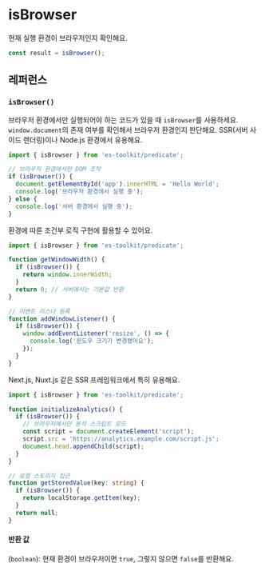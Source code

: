# isBrowser

현재 실행 환경이 브라우저인지 확인해요.

```typescript
const result = isBrowser();
```

## 레퍼런스

### `isBrowser()`

브라우저 환경에서만 실행되어야 하는 코드가 있을 때 `isBrowser`를 사용하세요. `window.document`의 존재 여부를 확인해서 브라우저 환경인지 판단해요. SSR(서버 사이드 렌더링)이나 Node.js 환경에서 유용해요.

```typescript
import { isBrowser } from 'es-toolkit/predicate';

// 브라우저 환경에서만 DOM 조작
if (isBrowser()) {
  document.getElementById('app').innerHTML = 'Hello World';
  console.log('브라우저 환경에서 실행 중');
} else {
  console.log('서버 환경에서 실행 중');
}
```

환경에 따른 조건부 로직 구현에 활용할 수 있어요.

```typescript
import { isBrowser } from 'es-toolkit/predicate';

function getWindowWidth() {
  if (isBrowser()) {
    return window.innerWidth;
  }
  return 0; // 서버에서는 기본값 반환
}

// 이벤트 리스너 등록
function addWindowListener() {
  if (isBrowser()) {
    window.addEventListener('resize', () => {
      console.log('윈도우 크기가 변경됐어요');
    });
  }
}
```

Next.js, Nuxt.js 같은 SSR 프레임워크에서 특히 유용해요.

```typescript
import { isBrowser } from 'es-toolkit/predicate';

function initializeAnalytics() {
  if (isBrowser()) {
    // 브라우저에서만 분석 스크립트 로드
    const script = document.createElement('script');
    script.src = 'https://analytics.example.com/script.js';
    document.head.appendChild(script);
  }
}

// 로컬 스토리지 접근
function getStoredValue(key: string) {
  if (isBrowser()) {
    return localStorage.getItem(key);
  }
  return null;
}
```

#### 반환 값

(`boolean`): 현재 환경이 브라우저이면 `true`, 그렇지 않으면 `false`를 반환해요.


